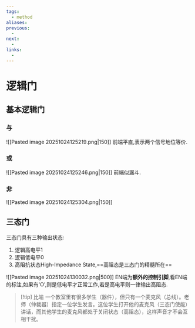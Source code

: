 ```yaml
---
tags:
  - method
aliases:
previous:
  - 
next:
  - 
links:
  -
---
```

# 逻辑门
## 基本逻辑门
### 与
![[Pasted image 20251024125219.png|150]]
前端平直,表示两个信号地位等价.
### 或
![[Pasted image 20251024125246.png|150]]
前端似漏斗.
### 非
![[Pasted image 20251024125304.png|150]]

## 三态门
三态门具有三种输出状态:
1. 逻辑高电平1
2. 逻辑低电平0
3. 高阻抗状态High-Impedance State,==高阻态是三态门的精髓所在==

![[Pasted image 20251024130032.png|500]]
EN端为**额外的控制引脚**,看EN端的标注,如果有'O',则是低电平才正常工作,若是高电平则一律输出高阻态.


>[!tip] 比喻
>一个教室里有很多学生（器件），但只有一个麦克风（总线）。老师（仲裁器）指定一位学生发言。这位学生打开他的麦克风（三态门使能）讲话，而其他学生的麦克风都处于关闭状态（高阻态），这样声音才不会互相干扰。
